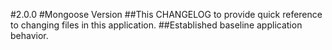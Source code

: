 #2.0.0
#Mongoose Version
##This CHANGELOG to provide quick reference to changing files in this application.
##Established baseline application behavior.
